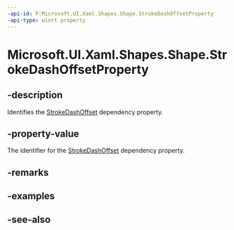 ```yaml
---
-api-id: P:Microsoft.UI.Xaml.Shapes.Shape.StrokeDashOffsetProperty
-api-type: winrt property
---
```


<!-- Property syntax
public Windows.UI.Xaml.DependencyProperty StrokeDashOffsetProperty { get; }
-->

# Microsoft.UI.Xaml.Shapes.Shape.StrokeDashOffsetProperty

## -description
Identifies the [StrokeDashOffset](shape_strokedashoffset.md) dependency property.

## -property-value
The identifier for the [StrokeDashOffset](shape_strokedashoffset.md) dependency property.

## -remarks

## -examples

## -see-also
